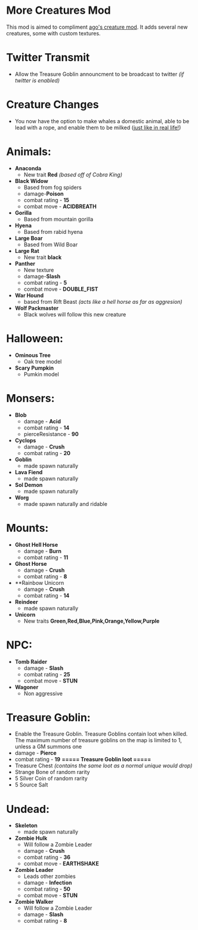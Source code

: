 # More Creatures Mod
This mod is aimed to compliment [ago's creature mod](https://github.com/ago1024/CreatureMod). It adds several new creatures, some with custom textures.

# Twitter Transmit
* Allow the Treasure Goblin announcment to be broadcast to twitter *(if twitter is enabled)*

# Creature Changes
* You now have the option to make whales a domestic animal, able to be lead with a rope, and enable them to be milked ([just like in real life!](http://www.whalefacts.org/whale-milk/))
# Animals:
* **Anaconda**
  * New trait **Red** *(based off of Cobra King)*
* **Black Widow**
  * Based from fog spiders
  * damage-**Poison**
  * combat rating - **15**
  * combat move - **ACIDBREATH**
* **Gorilla**
  * Based from mountain gorilla
* **Hyena**
  * Based from rabid hyena
* **Large Boar**
  * Based from Wild Boar
* **Large Rat**
  * New trait **black**
* **Panther**
  * New texture
   * damage-**Slash**
  * combat rating - **5**
  * combat move - **DOUBLE_FIST**
* **War Hound**
  * based from Rift Beast *(acts like a hell horse as far as aggresion)*
* **Wolf Packmaster**
  * Black wolves will follow this new creature

# Halloween:
* **Ominous Tree**
  * Oak tree model
* **Scary Pumpkin**
  * Pumkin model

# Monsers:
* **Blob**
  * damage - **Acid**
  * combat rating - **14**
  * pierceResistance - **90**
* **Cyclops**
  * damage - **Crush**
  * combat rating - **20**
* **Goblin**
  * made spawn naturally
* **Lava Fiend**
  * made spawn naturally
* **Sol Demon**
  * made spawn naturally
* **Worg**
  * made spawn naturally and ridable

# Mounts:
* **Ghost Hell Horse**
  * damage - **Burn**
  * combat rating - **11**
* **Ghost Horse**
  * damage - **Crush**
  * combat rating - **8**
* **Rainbow Unicorn
  * damage - **Crush**
  * combat rating - **14**
* **Reindeer**
  * made spawn naturally
* **Unicorn**
  * New traits **Green,Red,Blue,Pink,Orange,Yellow,Purple**
# NPC:
* **Tomb Raider**
  * damage - **Slash**
  * combat rating - **25**
  * combat move - **STUN**
* **Wagoner** 
  * Non aggressive

# Treasure Goblin:
* Enable the Treasure Goblin. Treasure Goblins contain loot when killed. The maximum number of treasure goblins on the map is limited to 1, unless a GM summons one
 * damage - **Pierce**
 * combat rating - **19**
**===== Treasure Goblin loot =====**
  * Treasure Chest *(contains the same loot as a normal unique would drop)*
  * Strange Bone of random rarity
  * 5 Silver Coin of random rarity
  * 5 Source Salt

# Undead:
* **Skeleton**
  * made spawn naturally
* **Zombie Hulk**
  * Will follow a Zombie Leader
  * damage - **Crush**
  * combat rating - **36**
  * combat move - **EARTHSHAKE**
* **Zombie Leader**
  * Leads other zombies
  * damage - **Infection**
  * combat rating - **50**
  * combat move - **STUN**
* **Zombie Walker**
  * Will follow a Zombie Leader
  * damage - **Slash**
  * combat rating - **8**
